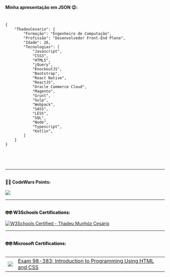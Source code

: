 
<section>
	
<strong>Minha apresentação em JSON 😉️:</strong>
<code>
	
<pre>
{
	"ThadeuCesario": {
		"Formação": "Engenheiro de Computação",
		"Profissão": "Desenvolvedor Front-End Pleno",
		"Idade": 26,
		"Tecnologias": [
			"Javascript",
			"CSS3",
			"HTML5",
			"jQuery",
			"KnockoutJS",
			"Bootstrap",
			"React Native",
			"ReactJS",		
			"Oracle Commerce Cloud",
			"Magento",
			"Grunt",
			"Gulp",
			"Webpack",
			"SASS",
			"LESS",
			"SQL",
			"Node",
			"Typescript",
			"Kotlin",
		]
	}
}
</pre>
</code>
<br/>
<hr/>
<br/>
<strong>
🤣️🤣️
	<strong>CodeWars Points:</strong> 
</strong>
<br/><br/>
<a href="https://www.codewars.com/users/ThadeuMunhoz">
<img src="https://www.codewars.com/users/ThadeuMunhoz/badges/large" />
</a>
<br/>
<hr/>
<br/>
<strong style="color: #000">🤓️🤓️ W3Schools Certifications:</strong>
<br/><br/>
<a href="https://certification.w3schools.com/w3certified.asp?id=10724117">
<img src="https://www.w3schools.com/images/w3certified_logo.png" alt="W3Schools Certified - Thadeu Munhóz Cesário"/>
</a>
<br/>
<hr/>
<br/>
<strong style="color: #000">🤓️🤓️ Microsoft Certifications:</strong>
<br/><br/>
<table>
	<tbody>
		<tr>
			<td style="text-align:center">	
				<img src="https://media-exp1.licdn.com/dms/image/C4D0BAQEko6uLz7XylA/company-logo_100_100/0?e=1611792000&v=beta&t=rugMLzCX0ja25UyrQ6QHgzrI2z-oNu_2_slYIW-E5oM"/>
			</td>
			<td>
				<a href="https://portal.certiport.com/Portal/Pages/PrintTranscriptInfo.aspx?action=Cert&id=397&cvid=q3bJco/tuE0rtuxcej8P1Q==">
						Exam 98-383: Introduction to Programming Using HTML and CSS
				</a>
			</td>
		<tr>
	</tbody>
</table>
</section>



